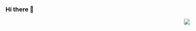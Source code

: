 ### Hi there 👋



<img align="right" src="https://github-readme-stats.vercel.app/api?username=xiaobo1997&count_private=true&show_icons=true"/>

<!--
**xiaobo1997/xiaobo1997** is a ✨ _special_ ✨ repository because its `README.md` (this file) appears on your GitHub profile.

Here are some ideas to get you started:

- 🔭 I’m currently working on ...
- 🌱 I’m currently learning ...
- 👯 I’m looking to collaborate on ...
- 🤔 I’m looking for help with ...
- 💬 Ask me about ...
- 📫 How to reach me: ...
- 😄 Pronouns: ...
- ⚡ Fun fact: ...
-->
